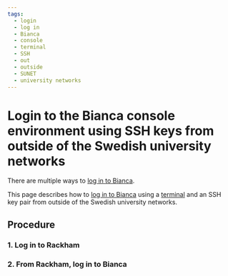 ```yaml
---
tags:
  - login
  - log in
  - Bianca
  - console
  - terminal
  - SSH
  - out
  - outside
  - SUNET
  - university networks
---
```


# Login to the Bianca console environment using SSH keys from outside of the Swedish university networks

There are multiple ways to [log in to Bianca](login_bianca.md).

This page describes how to [log in to Bianca](login_bianca.md)
using a [terminal](../software/terminal.md) and an SSH key pair
from outside of the Swedish university networks.

## Procedure

### 1. Log in to Rackham

### 2. From Rackham, log in to Bianca
